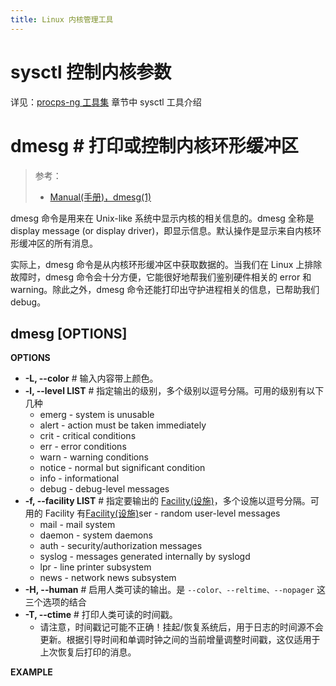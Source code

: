 ```yaml
---
title: Linux 内核管理工具
---
```


# sysctl 控制内核参数

详见：[procps-ng 工具集](https://www.yuque.com/go/doc/33221566) 章节中 sysctl 工具介绍

# dmesg # 打印或控制内核环形缓冲区

> 参考：
> - [Manual(手册)，dmesg(1)](https://man7.org/linux/man-pages/man1/dmesg.1.html)

dmesg 命令是用来在 Unix-like 系统中显示内核的相关信息的。dmesg 全称是 display message (or display driver)，即显示信息。默认操作是显示来自内核环形缓冲区的所有消息。

实际上，dmesg 命令是从内核环形缓冲区中获取数据的。当我们在 Linux 上排除故障时，dmesg 命令会十分方便，它能很好地帮我们鉴别硬件相关的 error 和 warning。除此之外，dmesg 命令还能打印出守护进程相关的信息，已帮助我们 debug。

## dmesg \[OPTIONS]

**OPTIONS**

- **-L, --color** # 输入内容带上颜色。
- **-l, --level LIST** # 指定输出的级别，多个级别以逗号分隔。可用的级别有以下几种
  - emerg - system is unusable
  - alert - action must be taken immediately
  - crit - critical conditions
  - err - error conditions
  - warn - warning conditions
  - notice - normal but significant condition
  - info - informational
  - debug - debug-level messages
- **-f, --facility LIST** # 指定要输出的 [Facility(设施)](../../6.可观测性/日志系统.md)，多个设施以逗号分隔。可用的 Facility 有[Facility(设施)](/docs/IT学习笔记/6.可观测性/日志系统/日志系统.md)ser - random user-level messages
  - mail - mail system
  - daemon - system daemons
  - auth - security/authorization messages
  - syslog - messages generated internally by syslogd
  - lpr - line printer subsystem
  - news - network news subsystem
- **-H, --human** # 启用人类可读的输出。是 `--color、--reltime、--nopager` 这三个选项的结合
- **-T, --ctime** # 打印人类可读的时间戳。
  - 请注意，时间戳记可能不正确！挂起/恢复系统后，用于日志的时间源不会更新。根据引导时间和单调时钟之间的当前增量调整时间戳，这仅适用于上次恢复后打印的消息。

**EXAMPLE**

#
